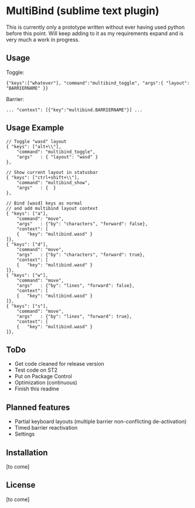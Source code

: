 # MultiBind (sublime text plugin)

This is currently only a prototype written without ever having used python before this point. Will keep adding to it as my requirements expand and is very much a work in progress.

## Usage

Toggle:

	{"keys":["whatever"], "command":"multibind_toggle", "args":{ "layout": "BARRIERNAME" }}

Barrier:

	... "context": [{"key":"multibind.BARRIERNAME"}] ...

## Usage Example
	// Toggle "wasd" layout
	{ "keys": ["alt+\\"],
		"command": "multibind_toggle",
		"args"   : { "layout": "wasd" }
	},

	// Show current layout in statusbar
	{ "keys": ["ctrl+shift+\\"],
		"command": "multibind_show",
		"args"   : {  }
	},

	// Bind [wasd] keys as normal
	// and add multibind layout context
	{ "keys": ["a"],
		"command": "move",
		"args"   : {"by": "characters", "forward": false},
		"context": [
		{	"key": "multibind.wasd" }
	]},
	{ "keys": ["d"],
		"command": "move",
		"args"   : {"by": "characters", "forward": true},
		"context": [
		{	"key": "multibind.wasd" }
	]},
	{ "keys": ["w"],
		"command": "move",
		"args"   : {"by": "lines", "forward": false},
		"context": [
		{	"key": "multibind.wasd" }
	]},
	{ "keys": ["s"],
		"command": "move",
		"args"   : {"by": "lines", "forward": true},
		"context": [
		{	"key": "multibind.wasd" }
	]},

## ToDo
- Get code cleaned for release version
- Test code on ST2
- Put on Package Control
- Optimization (continuous)
- Finish this readme

## Planned features
- Partial keyboard layouts (multiple barrier non-conflicting de-activation)
- Timed barrier reactivation
- Settings

## Installation

[to come]

## License

[to come]
